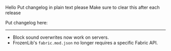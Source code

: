 Hello
Put changelog in plain text please
Make sure to clear this after each release

Put changelog here:

-----------------
- Block sound overwrites now work on servers.
- FrozenLib's `fabric.mod.json` no longer requires a specific Fabric API.
